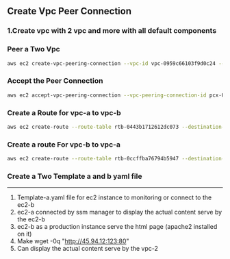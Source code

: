 ## Create Vpc Peer Connection

### 1.Create vpc with 2 vpc and more with all default components 

### Peer a Two Vpc
```sh
aws ec2 create-vpc-peering-connection --vpc-id vpc-0959c66103f9d0c24 --peer-vpc-id vpc-025060c53c8e3b90f
```

### Accept the Peer Connection
```sh
aws ec2 accept-vpc-peering-connection --vpc-peering-connection-id pcx-046f6b328e684fd90
```

### Create a Route for vpc-a to vpc-b
```sh
aws ec2 create-route --route-table rtb-0443b1712612dc073 --destination-cidr-block 12.0.0.0/16 --vpc-peering-connection-id pcx-046f6b328e684fd90
```

### Create a route For vpc-b to vpc-a
```sh
aws ec2 create-route --route-table rtb-0ccffba76794b5947 --destination-cidr-block 10.0.0.0/16 --vpc-peering-connection-id pcx-046f6b328e684fd90
```

### Create a Two Template a and b yaml file
---

1. Template-a.yaml file for ec2 instance to monitoring or connect to the ec2-b
2. ec2-a connected by ssm manager to display the actual content serve by the ec2-b
3. ec2-b as a production instance serve the html page (apache2 installed on it)
4. Make wget -0q "http://45.94.12:123:80"
5. Can display the actual content serve by the vpc-2
